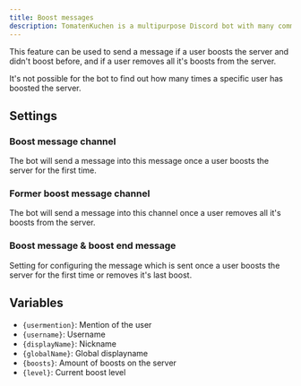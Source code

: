 ```yaml
---
title: Boost messages
description: TomatenKuchen is a multipurpose Discord bot with many common and innovative features for your server. Explains how to send a message on new or former boosters.
---
```


This feature can be used to send a message if a user boosts the server and didn't boost before, and if a user removes all it's boosts from the server.

It's not possible for the bot to find out how many times a specific user has boosted the server.

## Settings

### Boost message channel

The bot will send a message into this message once a user boosts the server for the first time.

### Former boost message channel

The bot will send a message into this channel once a user removes all it's boosts from the server.

### Boost message & boost end message

Setting for configuring the message which is sent once a user boosts the server for the first time or removes it's last boost.

## Variables

- `{usermention}`: Mention of the user
- `{username}`: Username
- `{displayName}`: Nickname
- `{globalName}`: Global displayname
- `{boosts}`: Amount of boosts on the server
- `{level}`: Current boost level
